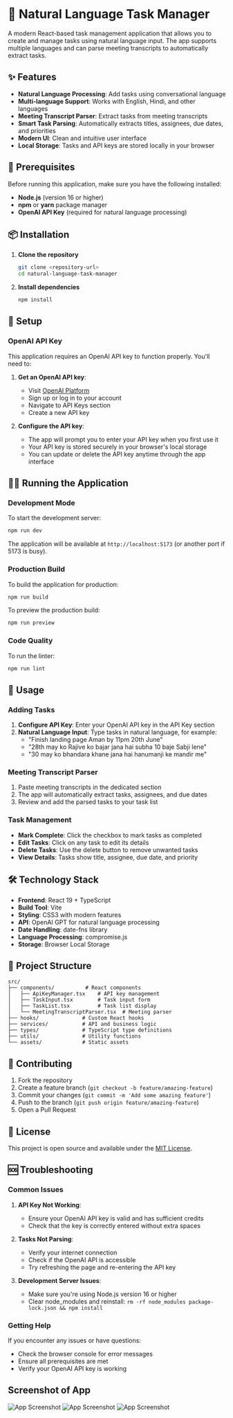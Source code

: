 # 🎯 Natural Language Task Manager

A modern React-based task management application that allows you to create and manage tasks using natural language input. The app supports multiple languages and can parse meeting transcripts to automatically extract tasks.

## ✨ Features

- **Natural Language Processing**: Add tasks using conversational language
- **Multi-language Support**: Works with English, Hindi, and other languages
- **Meeting Transcript Parser**: Extract tasks from meeting transcripts
- **Smart Task Parsing**: Automatically extracts titles, assignees, due dates, and priorities
- **Modern UI**: Clean and intuitive user interface
- **Local Storage**: Tasks and API keys are stored locally in your browser

## 🚀 Prerequisites

Before running this application, make sure you have the following installed:

- **Node.js** (version 16 or higher)
- **npm** or **yarn** package manager
- **OpenAI API Key** (required for natural language processing)

## 📦 Installation

1. **Clone the repository**

   ```bash
   git clone <repository-url>
   cd natural-language-task-manager
   ```

2. **Install dependencies**
   ```bash
   npm install
   ```

## 🔧 Setup

### OpenAI API Key

This application requires an OpenAI API key to function properly. You'll need to:

1. **Get an OpenAI API key**:

   - Visit [OpenAI Platform](https://platform.openai.com/)
   - Sign up or log in to your account
   - Navigate to API Keys section
   - Create a new API key

2. **Configure the API key**:
   - The app will prompt you to enter your API key when you first use it
   - Your API key is stored securely in your browser's local storage
   - You can update or delete the API key anytime through the app interface

## 🏃‍♂️ Running the Application

### Development Mode

To start the development server:

```bash
npm run dev
```

The application will be available at `http://localhost:5173` (or another port if 5173 is busy).

### Production Build

To build the application for production:

```bash
npm run build
```

To preview the production build:

```bash
npm run preview
```

### Code Quality

To run the linter:

```bash
npm run lint
```

## 📖 Usage

### Adding Tasks

1. **Configure API Key**: Enter your OpenAI API key in the API Key section
2. **Natural Language Input**: Type tasks in natural language, for example:
   - "Finish landing page Aman by 11pm 20th June"
   - "28th may ko Rajive ko bajar jana hai subha 10 baje Sabji lene"
   - "30 may ko bhandara khane jana hai hanumanji ke mandir me"

### Meeting Transcript Parser

1. Paste meeting transcripts in the dedicated section
2. The app will automatically extract tasks, assignees, and due dates
3. Review and add the parsed tasks to your task list

### Task Management

- **Mark Complete**: Click the checkbox to mark tasks as completed
- **Edit Tasks**: Click on any task to edit its details
- **Delete Tasks**: Use the delete button to remove unwanted tasks
- **View Details**: Tasks show title, assignee, due date, and priority

## 🛠️ Technology Stack

- **Frontend**: React 19 + TypeScript
- **Build Tool**: Vite
- **Styling**: CSS3 with modern features
- **API**: OpenAI GPT for natural language processing
- **Date Handling**: date-fns library
- **Language Processing**: compromise.js
- **Storage**: Browser Local Storage

## 📁 Project Structure

```
src/
├── components/          # React components
│   ├── ApiKeyManager.tsx    # API key management
│   ├── TaskInput.tsx        # Task input form
│   ├── TaskList.tsx         # Task list display
│   └── MeetingTranscriptParser.tsx  # Meeting parser
├── hooks/              # Custom React hooks
├── services/           # API and business logic
├── types/              # TypeScript type definitions
├── utils/              # Utility functions
└── assets/             # Static assets
```

## 🤝 Contributing

1. Fork the repository
2. Create a feature branch (`git checkout -b feature/amazing-feature`)
3. Commit your changes (`git commit -m 'Add some amazing feature'`)
4. Push to the branch (`git push origin feature/amazing-feature`)
5. Open a Pull Request

## 📄 License

This project is open source and available under the [MIT License](LICENSE).

## 🆘 Troubleshooting

### Common Issues

1. **API Key Not Working**:

   - Ensure your OpenAI API key is valid and has sufficient credits
   - Check that the key is correctly entered without extra spaces

2. **Tasks Not Parsing**:

   - Verify your internet connection
   - Check if the OpenAI API is accessible
   - Try refreshing the page and re-entering the API key

3. **Development Server Issues**:
   - Make sure you're using Node.js version 16 or higher
   - Clear node_modules and reinstall: `rm -rf node_modules package-lock.json && npm install`

### Getting Help

If you encounter any issues or have questions:

- Check the browser console for error messages
- Ensure all prerequisites are met
- Verify your OpenAI API key is working

## Screenshot of App
![App Screenshot](src/assets/screenshots/Screenshot1.png)
![App Screenshot](src/assets/screenshots/Screenshot2.png)
![App Screenshot](src/assets/screenshots/Screenshot3.png)
